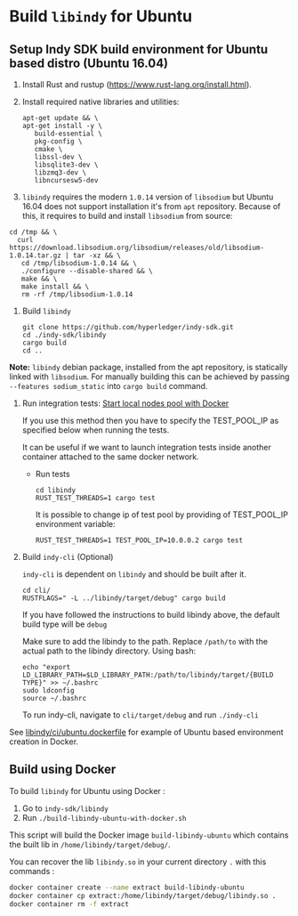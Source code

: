 # Build `libindy` for Ubuntu

## Setup Indy SDK build environment for Ubuntu based distro (Ubuntu 16.04)

1. Install Rust and rustup (https://www.rust-lang.org/install.html).
1. Install required native libraries and utilities:

   ```
   apt-get update && \
   apt-get install -y \
      build-essential \
      pkg-config \
      cmake \
      libssl-dev \
      libsqlite3-dev \
      libzmq3-dev \
      libncursesw5-dev
   ```
   
1. `libindy` requires the modern `1.0.14` version of `libsodium` but Ubuntu 16.04 does not support installation it's from `apt` repository.
 Because of this, it requires to build and install `libsodium` from source:
 ```
cd /tmp && \
   curl https://download.libsodium.org/libsodium/releases/old/libsodium-1.0.14.tar.gz | tar -xz && \
    cd /tmp/libsodium-1.0.14 && \
    ./configure --disable-shared && \
    make && \
    make install && \
    rm -rf /tmp/libsodium-1.0.14
```

1. Build `libindy`

   ```
   git clone https://github.com/hyperledger/indy-sdk.git
   cd ./indy-sdk/libindy
   cargo build
   cd ..
   ```
   
**Note:** `libindy` debian package, installed from the apt repository, is statically linked with `libsodium`. 
For manually building this can be achieved by passing `--features sodium_static` into `cargo build` command.
   
   
1. Run integration tests:
    [Start local nodes pool with Docker](https://github.com/hyperledger/indy-sdk/blob/master/README.md#how-to-start-local-nodes-pool-with-docker)


     If you use this method then you have to specify the TEST_POOL_IP as specified below  when running the tests.

     It can be useful if we want to launch integration tests inside another container attached to
     the same docker network.

   * Run tests

     ```
     cd libindy
     RUST_TEST_THREADS=1 cargo test
     ```

     It is possible to change ip of test pool by providing of TEST_POOL_IP environment variable:

     ```
     RUST_TEST_THREADS=1 TEST_POOL_IP=10.0.0.2 cargo test
     ```

1. Build `indy-cli` (Optional)

   `indy-cli` is dependent on `libindy` and should be built after it.

   ```
   cd cli/
   RUSTFLAGS=" -L ../libindy/target/debug" cargo build
   ```
   If you have followed the instructions to build libindy above, the default build type will be `debug`

   Make sure to add the libindy to the path. Replace `/path/to` with the actual path to the libindy directory. Using bash:
   ```
   echo "export LD_LIBRARY_PATH=$LD_LIBRARY_PATH:/path/to/libindy/target/{BUILD TYPE}" >> ~/.bashrc
   sudo ldconfig
   source ~/.bashrc
   ```
   To run indy-cli, navigate to `cli/target/debug` and run `./indy-cli`

See [libindy/ci/ubuntu.dockerfile](https://github.com/hyperledger/indy-sdk/tree/master/libindy/ci/ubuntu.dockerfile) for example of Ubuntu based environment creation in Docker.

## Build using Docker 

To build `libindy` for Ubuntu using Docker :
1) Go to `indy-sdk/libindy`
2) Run `./build-libindy-ubuntu-with-docker.sh`

This script will build the Docker image `build-libindy-ubuntu` which
contains the built lib in `/home/libindy/target/debug/`.

You can recover the lib `libindy.so` in your current directory `.` with this commands :
```bash
docker container create --name extract build-libindy-ubuntu
docker container cp extract:/home/libindy/target/debug/libindy.so .
docker container rm -f extract
```
